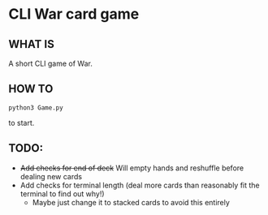 # CLI War card game
## WHAT IS
A short CLI game of War.

## HOW TO
```
python3 Game.py
```
to start.

## TODO:
- ~~Add checks for end of deck~~ Will empty hands and reshuffle before dealing new cards
- Add checks for terminal length (deal more cards than reasonably fit the terminal to find out why!)
  - Maybe just change it to stacked cards to avoid this entirely